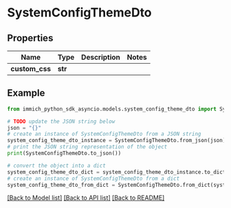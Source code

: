 # SystemConfigThemeDto


## Properties

Name | Type | Description | Notes
------------ | ------------- | ------------- | -------------
**custom_css** | **str** |  | 

## Example

```python
from immich_python_sdk_asyncio.models.system_config_theme_dto import SystemConfigThemeDto

# TODO update the JSON string below
json = "{}"
# create an instance of SystemConfigThemeDto from a JSON string
system_config_theme_dto_instance = SystemConfigThemeDto.from_json(json)
# print the JSON string representation of the object
print(SystemConfigThemeDto.to_json())

# convert the object into a dict
system_config_theme_dto_dict = system_config_theme_dto_instance.to_dict()
# create an instance of SystemConfigThemeDto from a dict
system_config_theme_dto_from_dict = SystemConfigThemeDto.from_dict(system_config_theme_dto_dict)
```
[[Back to Model list]](../README.md#documentation-for-models) [[Back to API list]](../README.md#documentation-for-api-endpoints) [[Back to README]](../README.md)


